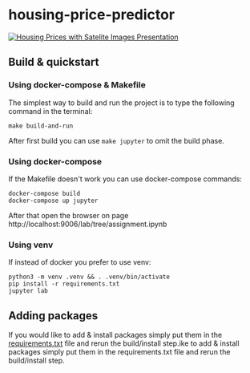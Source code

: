 # housing-price-predictor

[![Housing Prices with Satelite Images Presentation](https://img.youtube.com/vi/S9r580x1kvU/maxresdefault.jpg)](https://youtu.be/S9r580x1kvU "Housing Prices with Satelite Images Presentation")


## Build & quickstart

### Using docker-compose & Makefile
The simplest way to build and run the project is to type the following command in the terminal:

```shell
make build-and-run
```

After first build you can use `make jupyter` to omit the build phase.

### Using docker-compose
If the Makefile doesn't work you can use docker-compose commands:

```shell
docker-compose build
docker-compose up jupyter
```

After that open the browser on page http://localhost:9006/lab/tree/assignment.ipynb

### Using venv
If instead of docker you prefer to use venv:

```shell
python3 -m venv .venv && . .venv/bin/activate
pip install -r requirements.txt
jupyter lab
```


## Adding packages
If you would like to add & install packages simply put them in the [requirements.txt](requirements.txt) file and rerun the build/install step.ike to add & install packages simply put them in the requirements.txt file and rerun the build/install step.
